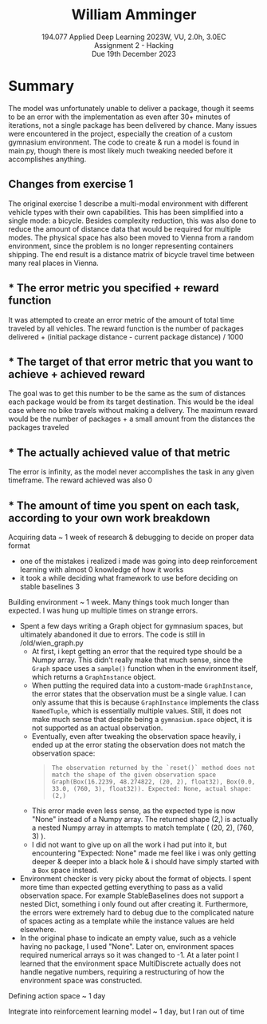 <h1 style="text-align: center;" align="center">William Amminger</h1>
<p style="text-align: center;" align="center">
	194.077 Applied Deep Learning 2023W, VU, 2.0h, 3.0EC<br>
	Assignment 2 - Hacking<br>
	Due 19th December 2023<br>
</p>

# Summary

The model was unfortunately unable to deliver a package, though it seems to be an error with the implementation as even after 30+ minutes of iterations, not a single package has been delivered by chance. Many issues were encountered in the project, especially the creation of a custom gymnasium environment. The code to create & run a model is found in main.py, though there is most likely much tweaking needed before it accomplishes anything.

## Changes from exercise 1

The original exercise 1 describe a multi-modal environment with different vehicle types with their own capabilities. This has been simplified into a single mode: a bicycle. Besides complexity reduction, this was also done to reduce the amount of distance data that would be required for multiple modes. The physical space has also been moved to Vienna from a random environment, since the problem is no longer representing containers shipping. The end result is a distance matrix of bicycle travel time between many real places in Vienna.

## * The error metric you specified + reward function

It was attempted to create an error metric of the amount of total time traveled by all vehicles. The reward function is the number of packages delivered + (initial package distance - current package distance) / 1000

## * The target of that error metric that you want to achieve + achieved reward

The goal was to get this number to be the same as the sum of distances each package would be from its target destination. This would be the ideal case where no bike travels without making a delivery. The maximum reward would be the number of packages + a small amount from the distances the packages traveled

## * The actually achieved value of that metric

The error is infinity, as the model never accomplishes the task in any given timeframe. The reward achieved was also 0

## * The amount of time you spent on each task, according to your own work breakdown

Acquiring data ~ 1 week of research & debugging to decide on proper data format
* one of the mistakes i realized i made was going into deep reinforcement learning with almost 0 knowledge of how it works
* it took a while deciding what framework to use before deciding on stable baselines 3

Building environment ~ 1 week. Many things took much longer than expected. I was hung up multiple times on strange errors.
* Spent a few days writing a Graph object for gymnasium spaces, but ultimately abandoned it due to errors. The code is still in /old/wien_graph.py
	* At first, i kept getting an error that the required type should be a Numpy array. This didn't really make that much sense, since the `Graph` space uses a `sample()` function when in the environment itself, which returns a `GraphInstance` object. 
	* When putting the required data into a custom-made `GraphInstance`, the error states that the observation must be a single value. I can only assume that this is because `GraphInstance` implements the class `NamedTuple`, which is essentially multiple values. Still, it does not make much sense that despite being a `gymnasium.space` object, it is not supported as an actual observation. 
	* Eventually, even after tweaking the observation space heavily, i ended up at the error stating the observation does not match the observation space:
		> ```The observation returned by the `reset()` method does not match the shape of the given observation space Graph(Box(16.2239, 48.274822, (20, 2), float32), Box(0.0, 33.0, (760, 3), float32)). Expected: None, actual shape: (2,)```
	* This error made even less sense, as the expected type is now "None" instead of a Numpy array. The returned shape (2,) is actually a nested Numpy array in attempts to match template ( (20, 2), (760, 3) ). 
	* I did not want to give up on all the work i had put into it, but encountering "Expected: None" made me feel like i was only getting deeper & deeper into a black hole & i should have simply started with a `Box` space instead. 
* Environment checker is very picky about the format of objects. I spent more time than expected getting everything to pass as a valid observation space. For example StableBaselines does not support a nested Dict, something i only found out after creating it. Furthermore, the errors were extremely hard to debug due to the complicated nature of spaces acting as a template while the instance values are held elsewhere.
* In the original phase to indicate an empty value, such as a vehicle having no package, I used "None". Later on, environment spaces required numerical arrays so it was changed to -1. At a later point I learned that the environment space MultiDiscrete actually does not handle negative numbers, requiring a restructuring of how the environment space was constructed. 

Defining action space ~ 1 day

Integrate into reinforcement learning model ~ 1 day, but I ran out of time